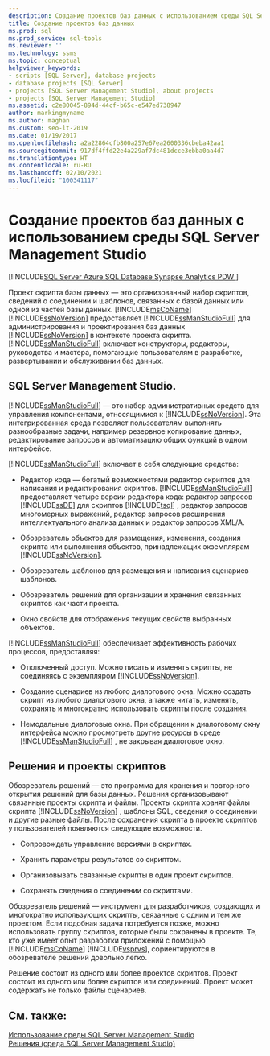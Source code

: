 ```yaml
---
description: Создание проектов баз данных с использованием среды SQL Server Management Studio
title: Создание проектов баз данных
ms.prod: sql
ms.prod_service: sql-tools
ms.reviewer: ''
ms.technology: ssms
ms.topic: conceptual
helpviewer_keywords:
- scripts [SQL Server], database projects
- database projects [SQL Server]
- projects [SQL Server Management Studio], about projects
- projects [SQL Server Management Studio]
ms.assetid: c2e80045-894d-44cf-b65c-e547ed738947
author: markingmyname
ms.author: maghan
ms.custom: seo-lt-2019
ms.date: 01/19/2017
ms.openlocfilehash: a2a22864cfb800a257e67ea2600336cbeba42aa1
ms.sourcegitcommit: 917df4ffd22e4a229af7dc481dcce3ebba0aa4d7
ms.translationtype: HT
ms.contentlocale: ru-RU
ms.lasthandoff: 02/10/2021
ms.locfileid: "100341117"
---
```

# <a name="build-database-projects-by-using-sql-server-management-studio"></a>Создание проектов баз данных с использованием среды SQL Server Management Studio

[!INCLUDE[SQL Server Azure SQL Database Synapse Analytics PDW ](../includes/applies-to-version/sql-asdb-asdbmi-asa-pdw.md)]

Проект скрипта базы данных — это организованный набор скриптов, сведений о соединении и шаблонов, связанных с базой данных или одной из частей базы данных. [!INCLUDE[msCoName](../includes/msconame_md.md)] [!INCLUDE[ssNoVersion](../includes/ssnoversion-md.md)] предоставляет [!INCLUDE[ssManStudioFull](../includes/ssmanstudiofull-md.md)] для администрирования и проектирования баз данных [!INCLUDE[ssNoVersion](../includes/ssnoversion-md.md)] в контексте проекта скрипта. [!INCLUDE[ssManStudioFull](../includes/ssmanstudiofull-md.md)] включает конструкторы, редакторы, руководства и мастера, помогающие пользователям в разработке, развертывании и обслуживании баз данных.  
  
## <a name="sql-server-management-studio"></a>SQL Server Management Studio.  
[!INCLUDE[ssManStudioFull](../includes/ssmanstudiofull-md.md)] — это набор административных средств для управления компонентами, относящимися к [!INCLUDE[ssNoVersion](../includes/ssnoversion-md.md)]. Эта интегрированная среда позволяет пользователям выполнять разнообразные задачи, например резервное копирование данных, редактирование запросов и автоматизацию общих функций в одном интерфейсе.  
  
[!INCLUDE[ssManStudioFull](../includes/ssmanstudiofull-md.md)] включает в себя следующие средства:  
  
-   Редактор кода — богатый возможностями редактор скриптов для написания и редактирования скриптов. [!INCLUDE[ssManStudioFull](../includes/ssmanstudiofull-md.md)] предоставляет четыре версии редактора кода: редактор запросов [!INCLUDE[ssDE](../includes/ssde_md.md)] для скриптов [!INCLUDE[tsql](../includes/tsql-md.md)] , редактор запросов многомерных выражений, редактор запросов расширения интеллектуального анализа данных и редактор запросов XML/A.  
  
-   Обозреватель объектов для размещения, изменения, создания скрипта или выполнения объектов, принадлежащих экземплярам [!INCLUDE[ssNoVersion](../includes/ssnoversion-md.md)].  
  
-   Обозреватель шаблонов для размещения и написания сценариев шаблонов.  
  
-   Обозреватель решений для организации и хранения связанных скриптов как части проекта.  
  
-   Окно свойств для отображения текущих свойств выбранных объектов.  
  
[!INCLUDE[ssManStudioFull](../includes/ssmanstudiofull-md.md)] обеспечивает эффективность рабочих процессов, предоставляя:  
  
-   Отключенный доступ. Можно писать и изменять скрипты, не соединяясь с экземпляром [!INCLUDE[ssNoVersion](../includes/ssnoversion-md.md)].  
  
-   Создание сценариев из любого диалогового окна. Можно создать скрипт из любого диалогового окна, а также читать, изменять, сохранять и многократно использовать скрипты после создания.  
  
-   Немодальные диалоговые окна. При обращении к диалоговому окну интерфейса можно просмотреть другие ресурсы в среде [!INCLUDE[ssManStudioFull](../includes/ssmanstudiofull-md.md)] , не закрывая диалоговое окно.  
  
## <a name="solutions-and-script-projects"></a>Решения и проекты скриптов  
Обозреватель решений — это программа для хранения и повторного открытия решений для базы данных. Решения организовывают связанные проекты скрипта и файлы. Проекты скрипта хранят файлы скрипта [!INCLUDE[ssNoVersion](../includes/ssnoversion-md.md)] , шаблоны SQL, сведения о соединении и другие разные файлы. После сохранения скрипта в проекте скриптов у пользователей появляются следующие возможности.  
  
-   Сопровождать управление версиями в скриптах.  
  
-   Хранить параметры результатов со скриптом.  
  
-   Организовывать связанные скрипты в один проект скриптов.  
  
-   Сохранять сведения о соединении со скриптами.  
  
Обозреватель решений — инструмент для разработчиков, создающих и многократно использующих скрипты, связанные с одним и тем же проектом. Если подобная задача потребуется позже, можно использовать группу скриптов, которые были сохранены в проекте. Те, кто уже имеет опыт разработки приложений с помощью [!INCLUDE[msCoName](../includes/msconame_md.md)] [!INCLUDE[vsprvs](../includes/vsprvs-md.md)], сориентируются в обозревателе решений довольно легко.  
  
Решение состоит из одного или более проектов скриптов. Проект состоит из одного или более скриптов или соединений. Проект может содержать не только файлы сценариев.  
  
## <a name="see-also"></a>См. также:  
[Использование среды SQL Server Management Studio](./sql-server-management-studio-ssms.md)  
[Решения (среда SQL Server Management Studio)](../ssms/solution/solutions-sql-server-management-studio.md)  
